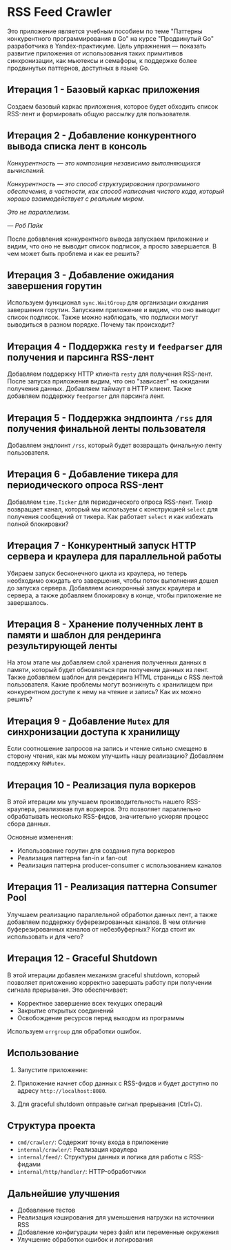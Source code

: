 # RSS Feed Crawler

Это приложение является учебным пособием по теме "Паттерны конкурентного программирования в Go" на курсе "Продвинутый Go" разработчика в Yandex-практикуме. Цель упражнения — показать развитие приложения от использования таких примитивов синхронизации, как мьютексы и семафоры, к поддержке более продвинутых паттернов, доступных в языке Go.

## Итерация 1 - Базовый каркас приложения

Создаем базовый каркас приложения, которое будет обходить список RSS-лент и формировать общую рассылку для пользователя.

## Итерация 2 - Добавление конкурентного вывода списка лент в консоль

*Конкурентность — это композиция независимо выполняющихся вычислений.*

*Конкурентность — это способ структурирования программного обеспечения, в частности, как способ написания чистого кода, который хорошо взаимодействует с реальным миром.*

*Это не параллелизм.*

*— Роб Пайк*

После добавления конкурентного вывода запускаем приложение и видим, что оно не выводит список подписок, а просто завершается. В чем может быть проблема и как ее решить?

## Итерация 3 - Добавление ожидания завершения горутин

Используем функционал `sync.WaitGroup` для организации ожидания завершения горутин. Запускаем приложение и видим, что оно выводит список подписок. Также можно наблюдать, что подписки могут выводиться в разном порядке. Почему так происходит?

## Итерация 4 - Поддержка `resty` и `feedparser` для получения и парсинга RSS-лент

Добавляем поддержку HTTP клиента `resty` для получения RSS-лент. После запуска приложения видим, что оно "зависает" на ожидании получения данных. Добавляем таймаут в HTTP клиент. Также добавляем поддержку `feedparser` для парсинга лент.

## Итерация 5 - Поддержка эндпоинта `/rss` для получения финальной ленты пользователя

Добавляем эндпоинт `/rss`, который будет возвращать финальную ленту пользователя.

## Итерация 6 - Добавление тикера для периодического опроса RSS-лент

Добавляем `time.Ticker` для периодического опроса RSS-лент. Тикер возвращает канал, который мы используем с конструкцией `select` для получения сообщений от тикера. Как работает `select` и как избежать полной блокировки?

## Итерация 7 - Конкурентный запуск HTTP сервера и краулера для параллельной работы

Убираем запуск бесконечного цикла из краулера, но теперь необходимо ожидать его завершения, чтобы поток выполнения дошел до запуска сервера. Добавляем асинхронный запуск краулера и сервера, а также добавляем блокировку в конце, чтобы приложение не завершалось.

## Итерация 8 - Хранение полученных лент в памяти и шаблон для рендеринга результирующей ленты

На этом этапе мы добавляем слой хранения полученных данных в памяти, который будет обновляться при получении данных из лент. Также добавляем шаблон для рендеринга HTML страницы с RSS лентой пользователя. Какие проблемы могут возникнуть с хранилищем при конкурентном доступе к нему на чтение и запись? Как их можно решить?

## Итерация 9 - Добавление `Mutex` для синхронизации доступа к хранилищу

Если соотношение запросов на запись и чтение сильно смещено в сторону чтения, как мы можем улучшить нашу реализацию? Добавляем поддержку `RWMutex`.

## Итерация 10 - Реализация пула воркеров

В этой итерации мы улучшаем производительность нашего RSS-краулера, реализовав пул воркеров. Это позволяет параллельно обрабатывать несколько RSS-фидов, значительно ускоряя процесс сбора данных.

Основные изменения:

- Использование горутин для создания пула воркеров
- Реализация паттерна fan-in и fan-out
- Реализация паттерна producer-consumer с использованием каналов

## Итерация 11 - Реализация паттерна Consumer Pool

Улучшаем реализацию параллельной обработки данных лент, а также добавляем поддержку буферезированных каналов. В чем отличие буферезированных каналов от небезбуферных? Когда стоит их использовать и для чего?

## Итерация 12 - Graceful Shutdown

В этой итерации добавлен механизм graceful shutdown, который позволяет приложению корректно завершать работу при получении сигнала прерывания. Это обеспечивает:

- Корректное завершение всех текущих операций
- Закрытие открытых соединений
- Освобождение ресурсов перед выходом из программы

Используем `errgroup` для обработки ошибок.

## Использование

1. Запустите приложение:

2. Приложение начнет сбор данных с RSS-фидов и будет доступно по адресу `http://localhost:8080`.

3. Для graceful shutdown отправьте сигнал прерывания (Ctrl+C).

## Структура проекта

- `cmd/crawler/`: Содержит точку входа в приложение
- `internal/crawler/`: Реализация краулера
- `internal/feed/`: Структуры данных и логика для работы с RSS-фидами
- `internal/http/handler/`: HTTP-обработчики

## Дальнейшие улучшения

- Добавление тестов
- Реализация кэширования для уменьшения нагрузки на источники RSS
- Добавление конфигурации через файл или переменные окружения
- Улучшение обработки ошибок и логирования

